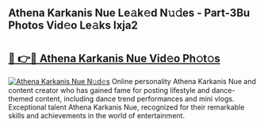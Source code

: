 ## Athena Karkanis Nue Le𝚊k𝚎d N𝚞𝚍es - Part-3Bu Photos Vid𝚎o Le𝚊ks Ixja2

# <h2><a href="http://fb06ih.evod.top/?m=Athena+Karkanis+Nue">🔗 👉🔴 Athena Karkanis Nue Vid𝚎o Ph𝚘t𝚘s</a></h2>

[![Athena Karkanis Nue N𝚞d𝚎s](https://i.imgur.com/8V9OHl7.gif)](http://fb06ih.evod.top/?m=Athena+Karkanis+Nue)
Online personality Athena Karkanis Nue and content creator who has gained fame for posting lifestyle and dance-themed content, including dance trend performances and mini vlogs. Exceptional talent Athena Karkanis Nue, recognized for their remarkable skills and achievements in the world of entertainment. 
